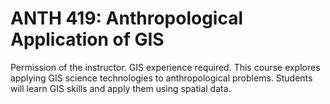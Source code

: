 # ANTH 419: Anthropological Application of GIS

Permission of the instructor. GIS experience required. This course explores applying GIS science technologies to anthropological problems. Students will learn GIS skills and apply them using spatial data.